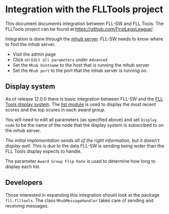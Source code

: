 # Integration with the FLLTools project

This document documents integration between FLL-SW and FLL Tools. The FLLTools project can be found at https://github.com/FirstLegoLeague/.

Integration is done through the [mhub server](https://github.com/poelstra/mhub).
FLL-SW needs to know where to find the mhub server.
  * Visit the admin page
  * Click on `Edit all parameters` under `Advanced`
  * Set the `Mhub hostname` to the host that is running the mhub server
  * Set the `Mhub port` to the port that the mhub server is running on. 

## Display system

As of release 12.0.0 there is basic integration between FLL-SW and the [FLL Tools display system](https://github.com/FirstLegoLeague/displaySystem). The [list module](https://github.com/FirstLegoLeague/displaySystem#list) is used to display the most recent scores and the top scores in each award group.

You will need to edit all parameters (as specified above) and set `Display node` to be the name of the node that the display system is subscribed to on the mhub server.

*The initial implementation sends all of the right information, but it doesn't display well.* This is due to the data FLL-SW is sending being wider than the FLL Tools display expects to handle.

The parameter `Award Group Flip Rate` is used to determine how long to display each list.


## Developers

Those interested in expanding this integration should look at the package `fll.flltools`. The class `MhubMessageHandler` takes care of sending and receiving messages.
